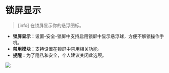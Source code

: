 # 锁屏显示

> \[info\] 在锁屏显示你的悬浮图标。

* **锁屏显示**：设置-安全-锁屏中支持启用锁屏中显示悬浮球，方便不解锁操作手机。
* **禁用模块**：支持设置在锁屏中禁用相关功能。
* **提醒**：为了隐私和安全，个人建议关闭此选项。

![](http://ww1.sinaimg.cn/large/6b1dd0a7ly1fzr9il0ernj20u01hc4qp.jpg)

